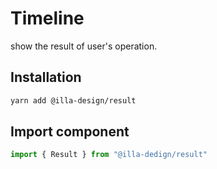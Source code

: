 # Timeline

show the result of user's operation.

## Installation

```bash
yarn add @illa-design/result
```

## Import component

```jsx
import { Result } from "@illa-dedign/result"
```

